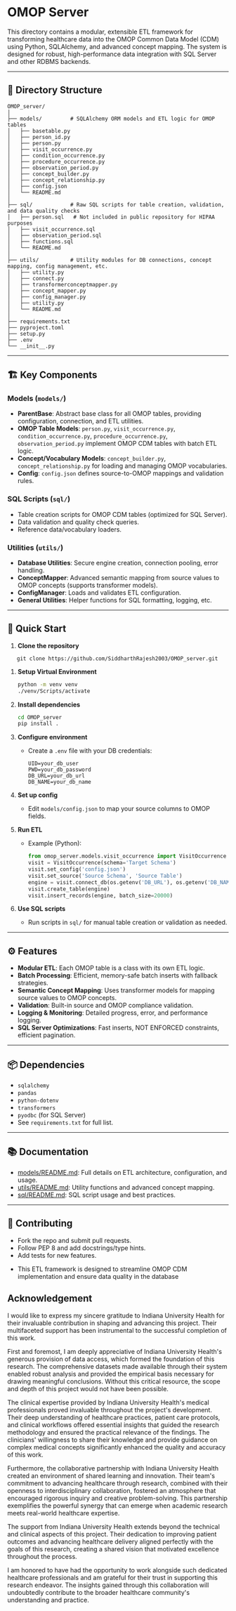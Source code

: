 # OMOP Server

This directory contains a modular, extensible ETL framework for transforming healthcare data into the OMOP Common Data Model (CDM) using Python, SQLAlchemy, and advanced concept mapping. The system is designed for robust, high-performance data integration with SQL Server and other RDBMS backends.

---

## 📁 Directory Structure

```
OMOP_server/
│
├── models/         # SQLAlchemy ORM models and ETL logic for OMOP tables
│   ├── basetable.py
│   ├── person_id.py
│   ├── person.py
│   ├── visit_occurrence.py
│   ├── condition_occurrence.py
│   ├── procedure_occurrence.py
│   ├── observation_period.py
│   ├── concept_builder.py
│   ├── concept_relationship.py
│   ├── config.json
│   └── README.md
│
├── sql/            # Raw SQL scripts for table creation, validation, and data quality checks 
│   ├── person.sql   # Not included in public repository for HIPAA purposes
│   ├── visit_occurrence.sql
│   ├── observation_period.sql
│   ├── functions.sql
│   └── README.md
│
├── utils/          # Utility modules for DB connections, concept mapping, config management, etc.
│   ├── utility.py
│   ├── connect.py
│   ├── transformerconceptmapper.py
│   ├── concept_mapper.py
│   ├── config_manager.py
│   ├── utility.py
│   └── README.md
│
├── requirements.txt
├── pyproject.toml
├── setup.py
├── .env
└── __init__.py
```

---

## 🏗️ Key Components

### Models (`models/`)
- **ParentBase**: Abstract base class for all OMOP tables, providing configuration, connection, and ETL utilities.
- **OMOP Table Models**: `person.py`, `visit_occurrence.py`, `condition_occurrence.py`, `procedure_occurrence.py`, `observation_period.py` implement OMOP CDM tables with batch ETL logic.
- **Concept/Vocabulary Models**: `concept_builder.py`, `concept_relationship.py` for loading and managing OMOP vocabularies.
- **Config**: `config.json` defines source-to-OMOP mappings and validation rules.

### SQL Scripts (`sql/`)
- Table creation scripts for OMOP CDM tables (optimized for SQL Server).
- Data validation and quality check queries.
- Reference data/vocabulary loaders.

### Utilities (`utils/`)
- **Database Utilities**: Secure engine creation, connection pooling, error handling.
- **ConceptMapper**: Advanced semantic mapping from source values to OMOP concepts (supports transformer models).
- **ConfigManager**: Loads and validates ETL configuration.
- **General Utilities**: Helper functions for SQL formatting, logging, etc.

---

## 🚀 Quick Start

1. **Clone the repository**
```git
   git clone https://github.com/SiddharthRajesh2003/OMOP_server.git
```

1. **Setup Virtual Environment**
   ```bash
   python -m venv venv
   ./venv/Scripts/activate
   ```

1. **Install dependencies**
   ```bash
   cd OMOP_server
   pip install .
   ```

2. **Configure environment**
   - Create a `.env` file with your DB credentials:
     ```
     UID=your_db_user
     PWD=your_db_password
     DB_URL=your_db_url
     DB_NAME=your_db_name
     ```

3. **Set up config**
   - Edit `models/config.json` to map your source columns to OMOP fields.

4. **Run ETL**
   - Example (Python):
     ```python
     from omop_server.models.visit_occurrence import VisitOccurrence
     visit = VisitOccurrence(schema='Target Schema')
     visit.set_config('config.json')
     visit.set_source('Source Schema', 'Source Table')
     engine = visit.connect_db(os.getenv('DB_URL'), os.getenv('DB_NAME'))
     visit.create_table(engine)
     visit.insert_records(engine, batch_size=20000)
     ```

5. **Use SQL scripts**
   - Run scripts in `sql/` for manual table creation or validation as needed.

---

## ⚙️ Features

- **Modular ETL**: Each OMOP table is a class with its own ETL logic.
- **Batch Processing**: Efficient, memory-safe batch inserts with fallback strategies.
- **Semantic Concept Mapping**: Uses transformer models for mapping source values to OMOP concepts.
- **Validation**: Built-in source and OMOP compliance validation.
- **Logging & Monitoring**: Detailed progress, error, and performance logging.
- **SQL Server Optimizations**: Fast inserts, NOT ENFORCED constraints, efficient pagination.

---

## 📦 Dependencies

- `sqlalchemy`
- `pandas`
- `python-dotenv`
- `transformers`
- `pyodbc` (for SQL Server)
- See `requirements.txt` for full list.

---

## 📚 Documentation

- [models/README.md](models/README.md): Full details on ETL architecture, configuration, and usage.
- [utils/README.md](utils/README.md): Utility functions and advanced concept mapping.
- [sql/README.md](sql/README.md): SQL script usage and best practices.

---

## 🤝 Contributing

- Fork the repo and submit pull requests.
- Follow PEP 8 and add docstrings/type hints.
- Add tests for new features.


* This ETL framework is designed to streamline OMOP CDM implementation and ensure data quality in the database

## Acknowledgement

I would like to express my sincere gratitude to Indiana University Health for their invaluable contribution in shaping and advancing this project. Their multifaceted support has been instrumental to the successful completion of this work.

First and foremost, I am deeply appreciative of Indiana University Health's generous provision of data access, which formed the foundation of this research. The comprehensive datasets made available through their system enabled robust analysis and provided the empirical basis necessary for drawing meaningful conclusions. Without this critical resource, the scope and depth of this project would not have been possible.

The clinical expertise provided by Indiana University Health's medical professionals proved invaluable throughout the project's development. Their deep understanding of healthcare practices, patient care protocols, and clinical workflows offered essential insights that guided the research methodology and ensured the practical relevance of the findings. The clinicians' willingness to share their knowledge and provide guidance on complex medical concepts significantly enhanced the quality and accuracy of this work.

Furthermore, the collaborative partnership with Indiana University Health created an environment of shared learning and innovation. Their team's commitment to advancing healthcare through research, combined with their openness to interdisciplinary collaboration, fostered an atmosphere that encouraged rigorous inquiry and creative problem-solving. This partnership exemplifies the powerful synergy that can emerge when academic research meets real-world healthcare expertise.

The support from Indiana University Health extends beyond the technical and clinical aspects of this project. Their dedication to improving patient outcomes and advancing healthcare delivery aligned perfectly with the goals of this research, creating a shared vision that motivated excellence throughout the process.

I am honored to have had the opportunity to work alongside such dedicated healthcare professionals and am grateful for their trust in supporting this research endeavor. The insights gained through this collaboration will undoubtedly contribute to the broader healthcare community's understanding and practice.